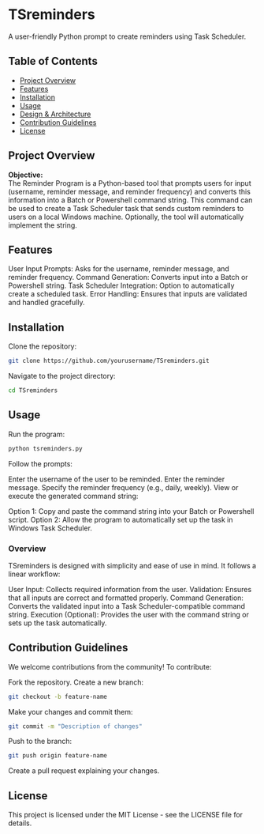 # TSreminders
A user-friendly Python prompt to create reminders using Task Scheduler.

## Table of Contents
- [Project Overview](#project-overview)
- [Features](#features)
- [Installation](#installation)
- [Usage](#usage)
- [Design & Architecture](#design--architecture)
- [Contribution Guidelines](#contribution-guidelines)
- [License](#license)

## Project Overview
**Objective:**  
The Reminder Program is a Python-based tool that prompts users for input (username, reminder message, and reminder frequency) and converts this information into a Batch or Powershell command string. This command can be used to create a Task Scheduler task that sends custom reminders to users on a local Windows machine.  Optionally, the tool will automatically implement the string.

## Features
User Input Prompts: Asks for the username, reminder message, and reminder frequency.
Command Generation: Converts input into a Batch or Powershell string.
Task Scheduler Integration: Option to automatically create a scheduled task.
Error Handling: Ensures that inputs are validated and handled gracefully.

## Installation
Clone the repository:
```bash
git clone https://github.com/yourusername/TSreminders.git
```
Navigate to the project directory:
```bash
cd TSreminders
```

## Usage
Run the program:
```bash
python tsreminders.py
```

Follow the prompts:

Enter the username of the user to be reminded.
Enter the reminder message.
Specify the reminder frequency (e.g., daily, weekly).
View or execute the generated command string:

Option 1: Copy and paste the command string into your Batch or Powershell script.
Option 2: Allow the program to automatically set up the task in Windows Task Scheduler.

### Overview
TSreminders is designed with simplicity and ease of use in mind. It follows a linear workflow:

User Input: Collects required information from the user.
Validation: Ensures that all inputs are correct and formatted properly.
Command Generation: Converts the validated input into a Task Scheduler-compatible command string.
Execution (Optional): Provides the user with the command string or sets up the task automatically.


## Contribution Guidelines
We welcome contributions from the community! To contribute:

Fork the repository.
Create a new branch:
```bash
git checkout -b feature-name
```
Make your changes and commit them:
```bash
git commit -m "Description of changes"
```
Push to the branch:
```bash
git push origin feature-name
```
Create a pull request explaining your changes.

## License
This project is licensed under the MIT License - see the LICENSE file for details.
